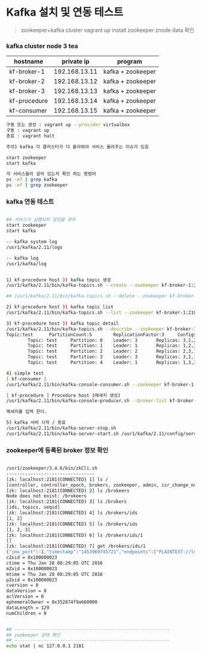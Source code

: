 #  Kafka 설치 및 연동 테스트 

> zookeeper+kafka  cluster vagrant up install
> zookeeper znode data 확인


### kafka cluster node 3 tea
hostname  | private ip | program
------------ | ------------- | -------------
kf-broker-1  |  192.168.13.11   |  kafka + zookeeper
kf-broker-2   |  192.168.13.12  |  kafka + zookeeper
kf-broker-3   |  192.168.13.13   |     kafka + zookeeper
kf-procedure   |  192.168.13.14  |   kafka + zookeeper
kf-consumer   |  192.168.13.15   |   kafka + zookeeper

```bash
구동 또는 생성 : vagrant up --provider virtualbox
구동 : vagrant up
종료 : vagrant halt

주의) kafka 각 클러스터가 다 올라와야 서비스 올려주는 이슈가 있음

start zookeeper 
start kafka

각 서비스들이 살아 있는지 확인 하는 명령어 
ps -ef | grep kafka
ps -ef | grep zookeeper
```

###  kafka 연동 테스트 
```bash

## 서비스가 실행되지 않았을 경우 
start zookeeper
start kafka

-- kafka system log 
/usr1/kafka/2.11/logs    

-- kafka log 
/usr1/kafka/log


1) kf-procedure host )) kafka topic 생성 
/usr1/kafka/2.11/bin/kafka-topics.sh --create --zookeeper kf-broker-1:2181  --replication-factor 3 --partitions 3 --topic sqltag

## /usr1/kafka/2.11/bin/kafka-topics.sh --delete --zookeeper kf-broker-1:2181 --topic sqltag

2) kf-procedure host )) kafka topic list 
/usr1/kafka/2.11/bin/kafka-topics.sh --list --zookeeper kf-broker-1:2181

3) kf-procedure host )) kafka topic detail 
/usr1/kafka/2.11/bin/kafka-topics.sh --describe --zookeeper kf-broker-1:2181 --topic sqltag
Topic:test      PartitionCount:5        ReplicationFactor:3     Configs:
        Topic: test     Partition: 0    Leader: 3       Replicas: 3,1,2 Isr: 3,1,2
        Topic: test     Partition: 1    Leader: 1       Replicas: 1,2,3 Isr: 1,2,3
        Topic: test     Partition: 2    Leader: 2       Replicas: 2,3,1 Isr: 2
        Topic: test     Partition: 3    Leader: 3       Replicas: 3,2,1 Isr: 3,2,1
        Topic: test     Partition: 4    Leader: 1       Replicas: 1,3,2 Isr: 1,3,2

4) simple test 
[ kf-consumer ] 
/usr1/kafka/2.11/bin/kafka-console-consumer.sh --zookeeper kf-broker-1:2181 --topic sqltag --from-beginning

[ kf-procedure ] Procedure host (메세지 생성)
/usr1/kafka/2.11/bin/kafka-console-producer.sh --broker-list kf-broker-1:9092,kf-broker-2:9092,kf-broker-3:9093  --topic sqltag

메세지를 입력 한다. 

5) kafka 서버 시작 / 종료 
/usr1/kafka/2.11/bin/kafka-server-stop.sh
/usr1/kafka/2.11/bin/kafka-server-start.sh /usr1/kafka/2.11/config/server.properties


```

###  zookeeper에 등록된 broker 정보 확인 
```bash

/usr1/zookeeper/3.4.6/bin/zkCli.sh
---------------------------------
[zk: localhost:2181(CONNECTED) 1] ls /
[controller, controller_epoch, brokers, zookeeper, admin, isr_change_notification, consumers, config]
[zk: localhost:2181(CONNECTED) 2] ls /brokeers
Node does not exist: /brokeers
[zk: localhost:2181(CONNECTED) 3] ls /brokers
[ids, topics, seqid]
[zk: localhost:2181(CONNECTED) 4] ls /brokers/ids
[1, 2]
[zk: localhost:2181(CONNECTED) 5] ls /brokers/ids
[1, 2, 3]
[zk: localhost:2181(CONNECTED) 6] ls /brokers/ids/1
[]
[zk: localhost:2181(CONNECTED) 7] get /brokers/ids/1
{"jmx_port":-1,"timestamp":"1453969745721","endpoints":["PLAINTEXT://localhost:9092"],"host":"localhost","version":2,"port":9092}
cZxid = 0x100000023
ctime = Thu Jan 28 08:29:05 UTC 2016
mZxid = 0x100000023
mtime = Thu Jan 28 08:29:05 UTC 2016
pZxid = 0x100000023
cversion = 0
dataVersion = 0
aclVersion = 0
ephemeralOwner = 0x352874f9a660000
dataLength = 129
numChildren = 0


## ----------------------------------------------------------
## zookeeper 상태 확인 
## ----------------------------------------------------------
echo stat | nc 127.0.0.1 2181


```